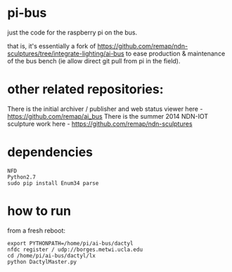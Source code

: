 # pi-bus
just the code for the raspberry pi on the bus. 

that is, it's essentially a fork of https://github.com/remap/ndn-sculptures/tree/integrate-lighting/ai-bus
to ease production & maintenance of the bus bench (ie allow direct git pull from pi in the field). 

# other related repositories:
There is the initial archiver / publisher and web status viewer here - https://github.com/remap/ai_bus
There is the summer 2014 NDN-IOT sculpture work here - https://github.com/remap/ndn-sculptures


# dependencies
```
NFD
Python2.7 
sudo pip install Enum34 parse
```
# how to run

from a fresh reboot:
```
export PYTHONPATH=/home/pi/ai-bus/dactyl
nfdc register / udp://borges.metwi.ucla.edu
cd /home/pi/ai-bus/dactyl/lx
python DactylMaster.py 
```
